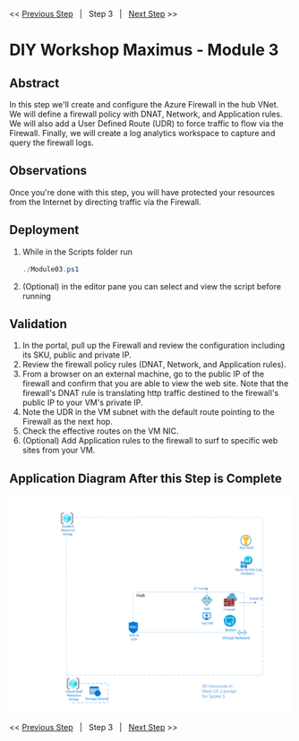 << [Previous Step][Prev]&nbsp;&nbsp;&nbsp;|&nbsp;&nbsp;&nbsp;Step 3&nbsp;&nbsp;&nbsp;|&nbsp;&nbsp;&nbsp;[Next Step][Next] >> 

# DIY Workshop Maximus - Module 3

## Abstract
In this step we'll create and configure the Azure Firewall in the hub VNet. We will define a firewall policy with DNAT, Network, and Application rules. We will also add a User Defined Route (UDR) to force traffic to flow via the Firewall. Finally, we will create a log analytics workspace to capture and query the firewall logs.

## Observations
Once you're done with this step, you will have protected your resources from the Internet by directing traffic via the Firewall.

## Deployment
1. While in the Scripts folder run
   ```powershell
   ./Module03.ps1
   ```
2. (Optional) in the editor pane you can select and view the script before running

## Validation
1. In the portal, pull up the Firewall and review the configuration including its SKU, public and private IP.
2. Review the firewall policy rules (DNAT, Network, and Application rules).
3. From a browser on an external machine, go to the public IP of the firewall and confirm that you are able to view the web site. Note that the firewall's DNAT rule is translating http traffic destined to the firewall's public IP to your VM's private IP. 
4. Note the UDR in the VM subnet with the default route pointing to the Firewall as the next hop.
4. Check the effective routes on the VM NIC. 
5. (Optional) Add Application rules to the firewall to surf to specific web sites from your VM.


## Application Diagram After this Step is Complete
[![1]][1]

<< [Previous Step][Prev]&nbsp;&nbsp;&nbsp;|&nbsp;&nbsp;&nbsp;Step 3&nbsp;&nbsp;&nbsp;|&nbsp;&nbsp;&nbsp;[Next Step][Next] >> 

<!--Link References-->
[Prev]: ./Module02.md
[Next]: ./Module04.md

<!--Image References-->
[1]: ./Media/Step3.svg "As built diagram for step 3" 
